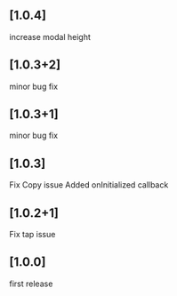 ## [1.0.4]
increase modal height

## [1.0.3+2]
minor bug fix

## [1.0.3+1]
minor bug fix

## [1.0.3]
Fix Copy issue
Added onInitialized callback

## [1.0.2+1]
Fix tap issue

## [1.0.0]

first release
